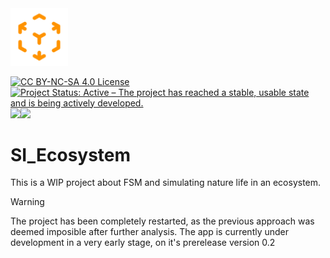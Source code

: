 <img src="https://raw.githubusercontent.com/silvericarus/si_ecosystem/main/img/favicon.svg" alt="logo" width="91.5px"/>
<p align="left">
  <a href="https://creativecommons.org/licenses/by-nc-sa/4.0/"><img src="https://licensebuttons.net/l/by-nc-sa/4.0/88x31.png" alt="CC BY-NC-SA 4.0 License"></a>
<a href="https://www.repostatus.org/#active"><img src="https://www.repostatus.org/badges/latest/active.svg" alt="Project Status: Active – The project has reached a stable, usable state and is being actively developed." /></a>  <img src="https://4.vercel.app/github/languageall/silvericarus/si_ecosystem"><a href="https://app.netlify.com/sites/si-ecosystem/deploys"><img src="https://api.netlify.com/api/v1/badges/b0c5e29f-4d1f-45e2-a102-55a2d1189bcc/deploy-status"></a>
</p>

# SI_Ecosystem
This is a WIP project about FSM and simulating nature life in an ecosystem.
> [!WARNING]
> The project has been completely restarted, as the previous approach was deemed imposible after further analysis. The app is currently under development in a very early stage, on it's prerelease version 0.2
